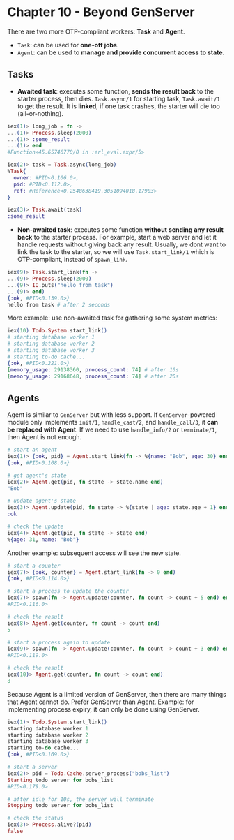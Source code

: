 # Chapter 10 - Beyond GenServer

There are two more OTP-compliant workers: **Task** and **Agent**.
* `Task`: can be used for **one-off jobs**.
* `Agent`: can be used to **manage and provide concurrent access to state**.

## Tasks
* **Awaited task**: executes some function, **sends the result back** to the starter process, then dies. `Task.async/1` for starting task, `Task.await/1` to get the result. It is **linked**, if one task crashes, the starter will die too (all-or-nothing).

```elixir
iex(1)> long_job = fn ->
...(1)> Process.sleep(2000)
...(1)> :some_result
...(1)> end
#Function<45.65746770/0 in :erl_eval.expr/5>

iex(2)> task = Task.async(long_job)
%Task{
  owner: #PID<0.106.0>,
  pid: #PID<0.112.0>,
  ref: #Reference<0.2548638419.3051094018.17903>
}

iex(3)> Task.await(task)
:some_result
```

* **Non-awaited task**: executes some function **without sending any result back** to the starter process. For example, start a web server and let it handle requests without giving back any result. Usually, we dont want to link the task to the starter, so we will use `Task.start_link/1` which is OTP-compliant, instead of `spawn_link`.

```elixir
iex(9)> Task.start_link(fn ->
...(9)> Process.sleep(2000)
...(9)> IO.puts("hello from task")
...(9)> end)
{:ok, #PID<0.139.0>}
hello from task # after 2 seconds
```

More example: use non-awaited task for gathering some system metrics:
```elixir
iex(10) Todo.System.start_link()
# starting database worker 1
# starting database worker 2
# starting database worker 3
# starting to-do cache...
{:ok, #PID<0.221.0>}
[memory_usage: 29138360, process_count: 74] # after 10s
[memory_usage: 29168648, process_count: 74] # after 20s
```

## Agents
Agent is similar to `GenServer` but with less support. If `GenServer`-powered module only implements `init/1`, `handle_cast/2`, and `handle_call/3`, it **can be replaced with Agent**. If we need to use `handle_info/2` or `terminate/1`, then Agent is not enough.

```elixir
# start an agent
iex(1)> {:ok, pid} = Agent.start_link(fn -> %{name: "Bob", age: 30} end)
{:ok, #PID<0.108.0>}

# get agent's state
iex(2)> Agent.get(pid, fn state -> state.name end)
"Bob"

# update agent's state
iex(3)> Agent.update(pid, fn state -> %{state | age: state.age + 1} end)
:ok

# check the update
iex(4)> Agent.get(pid, fn state -> state end)
%{age: 31, name: "Bob"}
```

Another example: subsequent access will see the new state.

```elixir
# start a counter
iex(7)> {:ok, counter} = Agent.start_link(fn -> 0 end)
{:ok, #PID<0.114.0>}

# start a process to update the counter
iex(7)> spawn(fn -> Agent.update(counter, fn count -> count + 5 end) end)
#PID<0.116.0>

# check the result
iex(8)> Agent.get(counter, fn count -> count end)
5

# start a process again to update
iex(9)> spawn(fn -> Agent.update(counter, fn count -> count + 3 end) end)
#PID<0.119.0>

# check the result
iex(10)> Agent.get(counter, fn count -> count end)                        
8
```

Because Agent is a limited version of GenServer, then there are many things that Agent cannot do. Prefer GenServer than Agent. Example: for implementing process expiry, it can only be done using GenServer.

```elixir
iex(1)> Todo.System.start_link()
starting database worker 1
starting database worker 2
starting database worker 3
starting to-do cache...
{:ok, #PID<0.169.0>}

# start a server
iex(2)> pid = Todo.Cache.server_process("bobs_list")
Starting todo server for bobs_list
#PID<0.179.0>

# after idle for 10s, the server will terminate
Stopping todo server for bobs_list

# check the status
iex(3)> Process.alive?(pid)
false
```
